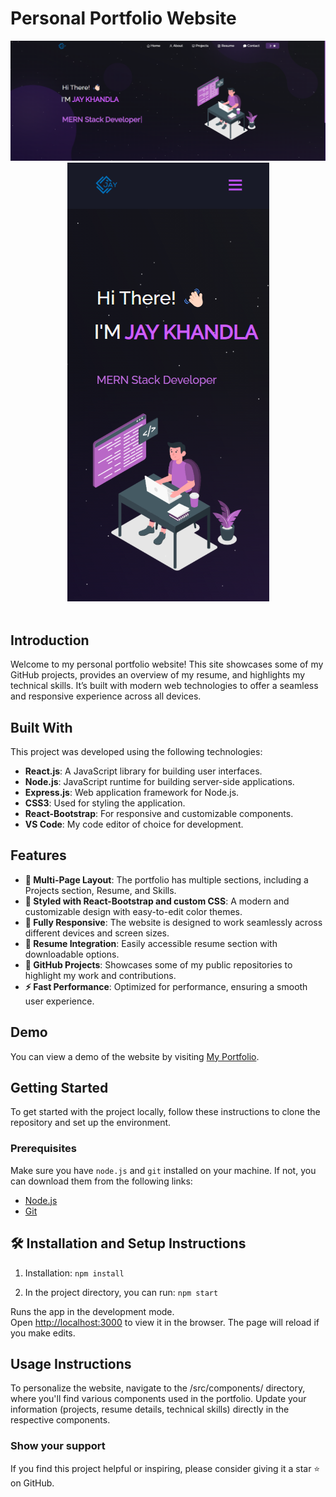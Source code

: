 # Personal Portfolio Website

<div align="center">
  <img alt="Demo" src="./Images/Laptop view.png" />
  <img alt="Demo" src="./Images/Mobile view.png" />
</div>

<br/>

## Introduction

Welcome to my personal portfolio website! This site showcases some of my GitHub projects, provides an overview of my resume, and highlights my technical skills. It’s built with modern web technologies to offer a seamless and responsive experience across all devices.

## Built With

This project was developed using the following technologies:

- **React.js**: A JavaScript library for building user interfaces.
- **Node.js**: JavaScript runtime for building server-side applications.
- **Express.js**: Web application framework for Node.js.
- **CSS3**: Used for styling the application.
- **React-Bootstrap**: For responsive and customizable components.
- **VS Code**: My code editor of choice for development.

## Features

- **📖 Multi-Page Layout**: The portfolio has multiple sections, including a Projects section, Resume, and Skills.
- **🎨 Styled with React-Bootstrap and custom CSS**: A modern and customizable design with easy-to-edit color themes.
- **📱 Fully Responsive**: The website is designed to work seamlessly across different devices and screen sizes.
- **📝 Resume Integration**: Easily accessible resume section with downloadable options.
- **🔗 GitHub Projects**: Showcases some of my public repositories to highlight my work and contributions.
- **⚡ Fast Performance**: Optimized for performance, ensuring a smooth user experience.

## Demo

You can view a demo of the website by visiting [My Portfolio](https://jay-flame.vercel.app/).

## Getting Started

To get started with the project locally, follow these instructions to clone the repository and set up the environment.

### Prerequisites

Make sure you have `node.js` and `git` installed on your machine. If not, you can download them from the following links:

- [Node.js](https://nodejs.org/)
- [Git](https://git-scm.com/)

## 🛠 Installation and Setup Instructions

1. Installation: `npm install`

2. In the project directory, you can run: `npm start`

Runs the app in the development mode.\
Open [http://localhost:3000](http://localhost:3000) to view it in the browser.
The page will reload if you make edits.

## Usage Instructions

To personalize the website, navigate to the /src/components/ directory, where you'll find various components used in the portfolio. Update your information (projects, resume details, technical skills) directly in the respective components.

### Show your support

If you find this project helpful or inspiring, please consider giving it a star ⭐ on GitHub.